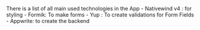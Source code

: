 
There is a list of all main used technologies in the App
    - Nativewind v4 : for styling 
    - Formik: To make forms 
    - Yup : To create validations for Form Fields 
    - Appwrite: to create the backend 
    